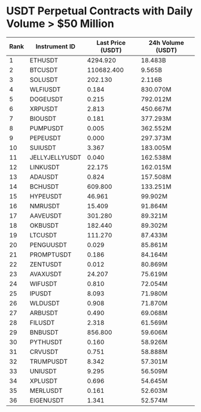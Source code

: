 # USDT Perpetual Contracts with Daily Volume > $50 Million

| Rank | Instrument ID | Last Price (USDT) | 24h Volume (USDT) |
|------|---------------|-------------------|-------------------|
| 1 | ETHUSDT | 4294.920 | 18.483B |
| 2 | BTCUSDT | 110682.400 | 9.565B |
| 3 | SOLUSDT | 202.130 | 2.116B |
| 4 | WLFIUSDT | 0.184 | 830.070M |
| 5 | DOGEUSDT | 0.215 | 792.012M |
| 6 | XRPUSDT | 2.813 | 450.667M |
| 7 | BIOUSDT | 0.181 | 377.293M |
| 8 | PUMPUSDT | 0.005 | 362.552M |
| 9 | PEPEUSDT | 0.000 | 297.373M |
| 10 | SUIUSDT | 3.367 | 183.005M |
| 11 | JELLYJELLYUSDT | 0.040 | 162.538M |
| 12 | LINKUSDT | 22.175 | 162.015M |
| 13 | ADAUSDT | 0.824 | 157.508M |
| 14 | BCHUSDT | 609.800 | 133.251M |
| 15 | HYPEUSDT | 46.961 | 99.902M |
| 16 | NMRUSDT | 15.409 | 91.864M |
| 17 | AAVEUSDT | 301.280 | 89.321M |
| 18 | OKBUSDT | 182.440 | 89.302M |
| 19 | LTCUSDT | 111.270 | 87.433M |
| 20 | PENGUUSDT | 0.029 | 85.861M |
| 21 | PROMPTUSDT | 0.186 | 84.164M |
| 22 | ZENTUSDT | 0.012 | 80.869M |
| 23 | AVAXUSDT | 24.207 | 75.619M |
| 24 | WIFUSDT | 0.810 | 72.054M |
| 25 | IPUSDT | 8.093 | 71.980M |
| 26 | WLDUSDT | 0.908 | 71.870M |
| 27 | ARBUSDT | 0.490 | 69.068M |
| 28 | FILUSDT | 2.318 | 61.569M |
| 29 | BNBUSDT | 856.800 | 59.606M |
| 30 | PYTHUSDT | 0.160 | 58.926M |
| 31 | CRVUSDT | 0.751 | 58.888M |
| 32 | TRUMPUSDT | 8.342 | 57.301M |
| 33 | UNIUSDT | 9.295 | 56.509M |
| 34 | XPLUSDT | 0.696 | 54.645M |
| 35 | MERLUSDT | 0.161 | 52.603M |
| 36 | EIGENUSDT | 1.341 | 52.574M |

